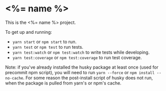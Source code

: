 # <%= name %>

This is the <%= name %> project.

To get up and running:

* `yarn start` or `npm start` to run.
* `yarn test` or `npm test` to run tests.
* `yarn test:watch` or `npm test:watch` to write tests while developing.
* `yarn test:coverage` or `npm test:coverage` to run test coverage.

Note: if you've already installed the husky package at least once (used for precommit npm script), you will need to run `yarn --force` or `npm install --no-cache`. For some reason the post-install script of husky does not run, when the package is pulled from yarn's or npm's cache.
